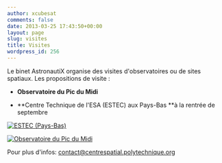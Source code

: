 ```yaml
---
author: xcubesat
comments: false
date: 2013-03-25 17:43:50+00:00
layout: page
slug: visites
title: Visites
wordpress_id: 256
---
```


Le binet AstronautiX organise des visites d'observatoires ou de sites spatiaux. Les propositions de visite :



	
  * **Observatoire du Pic du Midi**


	
  * **Centre Technique de l'ESA (ESTEC) aux Pays-Bas **à la rentrée de septembre


[![ESTEC (Pays-Bas)](http://xspacecenter.files.wordpress.com/2013/03/esa.jpg)](http://xspacecenter.files.wordpress.com/2013/03/esa.jpg)

[![Observatoire du Pic du Midi](http://xspacecenter.files.wordpress.com/2013/03/filc3a9_pic_27-09-10.jpg)](http://xspacecenter.files.wordpress.com/2013/03/filc3a9_pic_27-09-10.jpg)

Pour plus d'infos: contact@centrespatial.polytechnique.org

